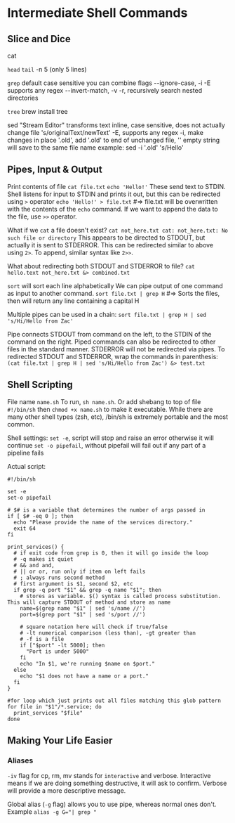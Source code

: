 # Intermediate Shell Commands

## Slice and Dice

cat

`head`
`tail`
  -n 5 (only 5 lines)

`grep`
  default case sensitive
  you can combine flags
  --ignore-case, -i
  -E supports any regex
  --invert-match, -v
  -r, recursively search nested directories

`tree`
  brew install tree

sed "Stream Editor"
  transforms text inline, case sensitive, does not actually change file
  's/originalText/newText'
  -E, supports any regex
  -i, make changes in place
  '.old', add '.old' to end of unchanged file, '' empty string will save to the same file name
  example: sed -i '.old' 's/Hello'


## Pipes, Input & Output

Print contents of file
`cat file.txt`
`echo 'Hello!'`
These send text to STDIN.  Shell listens for input to STDIN and prints it out,
but this can be redirected using `>` operator
`echo 'Hello!' > file.txt` #=> file.txt will be overwritten with the contents of the `echo` command.
If we want to append the data to the file, use `>>` operator.

What if we `cat` a file doesn't exist?
`cat not_here.txt
cat: not_here.txt: No such file or directory`
This appears to be directed to STDOUT, but actually it is sent to STDERROR.  This can
be redirected similar to above using `2>`. To append, similar syntax like `2>>`.

What about redirecting both STDOUT and STDERROR to file?
`cat hello.text not_here.txt &> combined.txt`


`sort` will sort each line alphabetically
We can pipe output of one command as input to another command.
`sort file.txt | grep H` #=> Sorts the files, then will return any line containing a capital H

Multiple pipes can be used in a chain:
`sort file.txt | grep H | sed 's/Hi/Hello from Zac'`

Pipe connects STDOUT from command on the left, to the STDIN of the command on the right.
Piped commands can also be redirected to other files in the standard manner.
STDERROR will not be redirected via pipes. To redirected STDOUT and STDERROR, wrap the
commands in parenthesis:
`(cat file.txt | grep H | sed 's/Hi/Hello from Zac') &> test.txt`


## Shell Scripting

File name `name.sh`
To run, `sh name.sh`.
Or add shebang to top of file `#!/bin/sh` then `chmod +x name.sh` to make it executable.
While there are many other shell types (zsh, etc), /bin/sh is extremely portable and the most common.

Shell settings:
`set -e`, script will stop and raise an error otherwise it will continue
`set -o pipefail`, without pipefail will fail out if any part of a pipeline fails

Actual script:

```shell
#!/bin/sh

set -e
set-o pipefail

# $# is a variable that determines the number of args passed in
if [ $# -eq 0 ]; then
  echo "Please provide the name of the services directory."
  exit 64
fi

print_services() {
  # if exit code from grep is 0, then it will go inside the loop
  # -q makes it quiet
  # && and and,
  # || or or, run only if item on left fails
  # ; always runs second method
  # first argument is $1, second $2, etc
  if grep -q port "$1" && grep -q name "$1"; then
    # stores as variable. $() syntax is called process substitution. This will capture STDOUT of method and store as name
    name=$(grep name "$1" | sed 's/name //')
    port=$(grep port "$1" | sed 's/port //')

    # square notation here will check if true/false
    # -lt numerical comparison (less than), -gt greater than
    # -f is a file
    if ["$port" -lt 5000]; then
      "Port is under 5000"
    fi
    echo "In $1, we're running $name on $port."
  else
    echo "$1 does not have a name or a port."
  fi
}

#for loop which just prints out all files matching this glob pattern
for file in "$1"/*.service; do
  print_services "$file"
done

```

## Making Your Life Easier

### Aliases
`-iv` flag for cp, rm, mv stands for `interactive` and verbose.  Interactive means if we are doing something destructive, it will ask to confirm.  Verbose will provide a more descriptive message.

Global alias (`-g` flag) allows you to use pipe, whereas normal ones don't. Example `alias -g G="| grep "`
